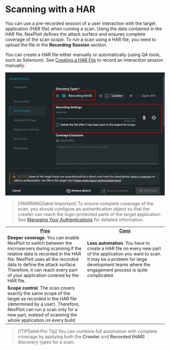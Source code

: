 # Scanning with a HAR
You can use a pre-recorded session of a user interaction with the target application (HAR file)  when running a scan.  Using the data contained in the HAR file, NexPloit defines the attack surface and ensures complete coverage of the scan scope.  To run a scan using a HAR file, you need to upload the file in the **Recording Session** section.

You can create a HAR file either manually or automatically (using QA tools, such as Selenium). See [Creating a HAR File](/guide/np-web-ui/scanning/discovery-types/create-har.md) to record an interaction session manually.  

![Recording](../media/recording-har.png ':size=45%')

>[!WARNING|label:Important]
 To ensure complete coverage of the scan, you should configure an authentication object so that the crawler can reach the login-protected parts of the target application. See [Managing Your Authentications](/guide/np-web-ui/scanning/managing-authentications/managing-your-authentications.md) for detailed information. 

 <table id="simple-table">
  <tr>
    <th width="50%"><b><u>Pros</u></b></td>
    <th width="50%"><b><u>Cons</u></b></td>
  </tr>
  <tr>
    <td width="50%"> <b>Deeper coverage</b>. You can enable NexPloit to switch between the microservers during scanning if the relative data is recorded in the HAR file. NexPloit uses all the recorded data to define the attack surface. Therefore, it can reach every part of your application covered by the HAR file.</td>
    <td width="50%"> <b>Less automation</b>. You have to create a HAR file on every new part of the application you want to scan. It may be a problem for large development teams where the engagement process is quite complicated.</td>
  </tr>
  <tr>
    <td width="50%"><b>Scope control</b>. The scan covers exactly the same scope of the target as recorded in the HAR file (determined by a user). Therefore, NexPloit can run a scan only for a new part, instead of scanning the whole application on every build. </td>  
     <td width="50%"></td>
  </tr>
  </table>

  >[!TIP|label:Pro Tip]
You can combine full automation with complete coverage by applying both the **Crawler** and **Recorded (HAR)** discovery types for a scan. 